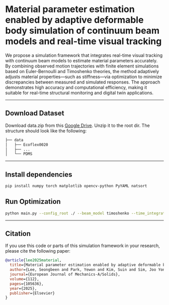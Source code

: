 # Material parameter estimation enabled by adaptive deformable body simulation of continuum beam models and real-time visual tracking

We propose a simulation framework that integrates real-time visual tracking with continuum beam models to estimate material parameters accurately. By combining observed motion trajectories with finite element simulations based on Euler-Bernoulli and Timoshenko theories, the method adaptively adjusts material properties—such as stiffness—via optimization to minimize discrepancies between measured and simulated responses. The approach demonstrates high accuracy and computational efficiency, making it suitable for real-time structural monitoring and digital twin applications.

---

## Download Dataset
Download data.zip from this [Google Drive](https://drive.google.com/file/d/1JXhTpRsDGlvDu2qU6Q8SPhkaqf2Grh9N/view?usp=drive_link). Unzip it to the root dir.
The structure should look like the following:
```bash
├── data 
│   ├── Ecoflex0020
│   ├── ...
│   └── PDMS
```

---

## Install dependencies

```bash
pip install numpy torch matplotlib opencv-python PyYAML natsort
```

## Run Optimization
```bash
python main.py --config_root ./ --beam_model timoshenko --time_integration newmark --optimize True --optim_num 100
```

---

## Citation

If you use this code or parts of this simulation framework in your research, please cite the following paper:

```bibtex
@article{lee2025material,
  title={Material parameter estimation enabled by adaptive deformable body simulation of continuum beam models and real-time visual tracking},
  author={Lee, Seongbeen and Park, Yewon and Kim, Suin and Sim, Joo Yong},
  journal={European Journal of Mechanics-A/Solids},
  volume={112},
  pages={105636},
  year={2025},
  publisher={Elsevier}
}
